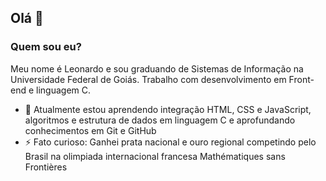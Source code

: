   ## Olá 👋

  ### Quem sou eu?
  Meu nome é Leonardo e sou graduando de Sistemas de Informação na Universidade Federal de Goiás. Trabalho com desenvolvimento em Front-end e linguagem C.
- 🌱 Atualmente estou aprendendo integração HTML, CSS e JavaScript, algoritmos e estrutura de dados em linguagem C e aprofundando conhecimentos em Git e GitHub
- ⚡ Fato curioso: Ganhei prata nacional e ouro regional competindo pelo Brasil na olimpiada internacional francesa Mathématiques sans Frontières
